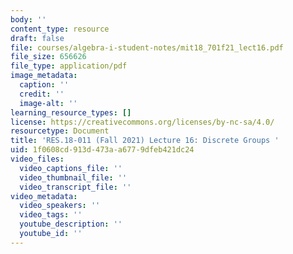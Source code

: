 ```yaml
---
body: ''
content_type: resource
draft: false
file: courses/algebra-i-student-notes/mit18_701f21_lect16.pdf
file_size: 656626
file_type: application/pdf
image_metadata:
  caption: ''
  credit: ''
  image-alt: ''
learning_resource_types: []
license: https://creativecommons.org/licenses/by-nc-sa/4.0/
resourcetype: Document
title: 'RES.18-011 (Fall 2021) Lecture 16: Discrete Groups '
uid: 1f0608cd-913d-473a-a677-9dfeb421dc24
video_files:
  video_captions_file: ''
  video_thumbnail_file: ''
  video_transcript_file: ''
video_metadata:
  video_speakers: ''
  video_tags: ''
  youtube_description: ''
  youtube_id: ''
---
```


